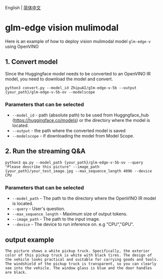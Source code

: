 English | [简体中文](README_zh.md)

# glm-edge vision mulimodal

Here is an example of how to deploy vision mulimodal model `glm-edge-v` using OpenVINO

## 1. Convert model

Since the Huggingface model needs to be converted to an OpenVINO IR model, you need to download the model and convert.

```
python3 convert.py --model_id ZhipuAI/glm-edge-v-5b --output {your_path}/glm-edge-v-5b-ov --modelscope
```

### Parameters that can be selected

* `--model_id` - path (absolute path) to be used from Huggngface_hub (https://huggingface.co/models) or the directory
  where the model is located.
* `--output` - the path where the converted model is saved
* `--modelscope` - if downloading the model from Model Scope.

## 2. Run the streaming Q&A

```
python3 qa.py --model_path {your_path}/glm-edge-v-5b-ov --query "Please describe this picture" --image_path {your_path}/your_test_image.jpg --max_sequence_length 4096 --device CPU
```


### Parameters that can be selected

* `--model_path` - The path to the directory where the OpenVINO IR model is located.
* `--query` - User's question.
* `--max_sequence_length` - Maximum size of output tokens.
* `--image_path` - The path to the input image.
* `--device` - The device to run inference on. e.g "CPU","GPU".

## output example

```
The picture shows a white pickup truck. Specifically, the exterior color of this pickup truck is white with black tires. The design of the vehicle looks practical and suitable for carrying goods and tools. The windshield of the pickup truck is transparent, so you can clearly see into the vehicle. The window glass is blue and the door handles are black.
```
